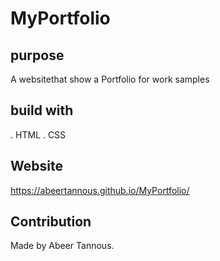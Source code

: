 # MyPortfolio

## purpose
 A websitethat show a Portfolio for work samples 


## build with 
. HTML
. CSS


 ## Website 
 https://abeertannous.github.io/MyPortfolio/
 
## Contribution
 Made by Abeer Tannous.
